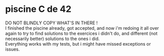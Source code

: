 # piscine C de 42

DO NOT BLINDLY COPY WHAT'S IN THERE !  
I finished the piscine already, got accepted, and now i'm redoing it all over again to try to find solutions to the exercices i didn't do, and different (not necessarily better) solutions to the ones i did.  
Everything works with my tests, but i might have missed exceptions or issues.  

